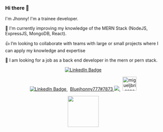 ### Hi there 👋
I'm Jhonny! I'm a trainee developer.

🌋 I'm currently improving my knowledge of the  MERN Stack (NodeJS, ExpressJS, MongoDB, React).

👍 I’m looking to collaborate with teams with large or small projects where I can apply my knowledge and expertise 

🌟 I am looking for a job as a back end developer in the mern or pern stack.



<div id="badges" align="center">
  <a href="https://www.linkedin.com/in/jhonnycalvo/">
    <img src="https://img.shields.io/badge/LinkedIn-blue?style=for-the-badge&logo=linkedin&logoColor=white" alt="LinkedIn Badge"/>
  </a>
 
</div>

<p id="badges" align="center">
  <a href="https://www.linkedin.com/in/jhonnycalvo/">
    <img src="https://img.shields.io/badge/LinkedIn-blue?style=for-the-badge&logo=linkedin&logoColor=white" alt="LinkedIn Badge" />
  </a> &nbsp;
  <a href="https://discord.com/users/1050809775581040723">
    Bluejhonny777#7873
    <img src="https://skillicons.dev/icons?i=discord" />
  </a> &nbsp;
  <a href="mailto:calvorondon@gmail.com"> 
    <img src="https://upload.wikimedia.org/wikipedia/commons/7/7e/Gmail_icon_%282020%29.svg" alt="migueljbriceno@gmail.com" height="45" /> 
   </a>
</p>


<div id="header" align="center">
  <img src="https://www.pngmagic.com/product_images/Download-Best-free-Blue-background-images.jpg" width="100"/>
</div>

<!--
**Bluejhonny/Bluejhonny** is a ✨ _special_ ✨ repository because its `README.md` (this file) appears on your GitHub profile.

Here are some ideas to get you started:

- 🔭 I’m currently working on ...
- 🌱 I’m currently learning ...
- 👯 I’m looking to collaborate on ...
- 🤔 I’m looking for help with ...
- 💬 Ask me about ...
- 📫 How to reach me: ...
- 😄 Pronouns: ...
- ⚡ Fun fact: ...
-->
